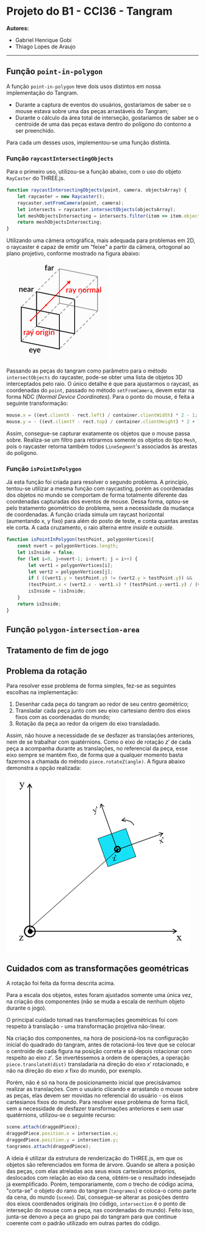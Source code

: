 # Projeto do B1 - CCI36 - Tangram

**Autores:** 

- Gabriel Henrique Gobi
- Thiago Lopes de Araujo

----------

## Função `point-in-polygon`

A função `point-in-polygon` teve dois usos distintos em nossa implementação do Tangram. 

- Durante a captura de eventos do usuários, gostaríamos de saber se o mouse estava sobre uma das peças arrastáveis do Tangram;
- Durante o cálculo da área total de interseção, gostaríamos de saber se o centroide de uma das peças estava dentro do polígono do contorno a ser preenchido.

Para cada um desses usos, implementou-se uma função distinta.

### Função `raycastIntersectingObjects`

Para o primeiro uso, utilizou-se a função abaixo, com o uso do objeto `RayCaster` do THREE.js.

```javascript
function raycastIntersectingObjects(point, camera, objectsArray) {
    let raycaster = new Raycaster();
    raycaster.setFromCamera(point, camera);
    let intersects = raycaster.intersectObjects(objectsArray);
    let meshObjectsIntersecting = intersects.filter(item => item.object.isMesh);
    return meshObjectsIntersecting;
}
```

Utilizando uma câmera ortográfica, mais adequada para problemas em 2D, o raycaster é capaz de emitir um "feixe" a partir da câmera, ortogonal ao plano projetivo, conforme mostrado na figura abaixo:

![alt](.//images/raycast.png)

Passando as peças do tangram como parâmetro para o método `intersectObjects` do raycaster, pode-se obter uma lista de objetos 3D interceptados pelo raio. O único detalhe é que para ajustarmos o raycast, as coordenadas do `point`, passado no método `setFromCamera`, devem estar na forma NDC (*Normal Device Coordinates*). Para o ponto do mouse, é feita a seguinte transformação:

```javascript
mouse.x = ((evt.clientX - rect.left) / container.clientWidth) * 2 - 1;
mouse.y = - ((evt.clientY - rect.top) / container.clientHeight) * 2 + 1;
```

Assim, consegue-se capturar exatamente os objetos que o mouse passa sobre. Realiza-se um filtro para retirarmos somente os objetos do tipo `Mesh`, pois o raycaster retorna também todos `LineSegment`'s associados às arestas do polígono.

### Função `isPointInPolygon`

Já esta função foi criada para resolver o segundo problema. A princípio, tentou-se utilizar a mesma função com raycasting, porém as coordenadas dos objetos no mundo se comportam de forma totalmente diferente das coordenadas capturadas dos eventos de mouse. Dessa forma, optou-se pelo tratamento geométrico do problema, sem a necessidade da mudança de coordenadas. A função criada simula um raycast horizontal (aumentando x, y fixo) para além do posto de teste, e conta quantas arestas ele corta. A cada cruzamento, o raio alterna entre *inside* e *outside*.

```javascript
function isPointInPolygon(testPoint, polygonVertices){
    const nvert = polygonVertices.length;
    let isInside = false;
    for (let i=0, j=nvert-1; i<nvert; j = i++) {
        let vert1 = polygonVertices[i];
        let vert2 = polygonVertices[j];
        if ( ((vert1.y > testPoint.y) != (vert2.y > testPoint.y)) &&
        (testPoint.x < (vert2.x - vert1.x) * (testPoint.y-vert1.y) / (vert2.y-vert1.y) + vert1.x) )
        isInside = !isInside;
    }
    return isInside;
}
```



## Função `polygon-intersection-area`

## Tratamento de fim de jogo

## Problema da rotação

Para resolver esse problema de forma simples, fez-se as seguintes escolhas na implementação:

1. Desenhar cada peça do tangram ao redor de seu centro geométrico;
2. Transladar cada peça junto com seu eixo cartesiano dentro dos eixos fixos com as coordenadas do mundo;
3. Rotação da peça ao redor da origem do eixo transladado.

Assim, não houve a necessidade de se desfazer as translações anteriores, nem de se trabalhar com quatérnions. Como o eixo de rotação $z'$ de cada peça a acompanha durante as translações, no referencial da peça, esse eixo sempre se mantém fixo, de forma que a qualquer momento basta fazermos a chamada do método `piece.rotateZ(angle)`. A figura abaixo demonstra a opção realizada:

![alt](.//images/rotation.png)

## Cuidados com as transformações geométricas

A rotação foi feita da forma descrita acima. 

Para a escala dos objetos, estes foram ajustados somente uma única vez, na criação dos componentes (não se muda a escala de nenhum objeto durante o jogo).

O principal cuidado tomad nas transformações geométricas foi com respeito à translação - uma transformação projetiva não-linear. 

Na criação dos componentes, na hora de posicioná-los na configuração inicial do quadrado do tangram, antes de rotacioná-los teve que se colocar o centroide de cada figura na posição correta e só depois rotacionar com respeito ao eixo $z'$. Se invertêssemos a ordem de operações, a operação `piece.translateX(dist)` transladaria na direção do eixo $x'$ rotacionado, e não na direção do eixo $x$ fixo do mundo, por exemplo.

Porém, não é só na hora de posicionamento inicial que precisávamos realizar as translações. Com o usuário clicando e arrastando o mouse sobre as peças, elas devem ser movidas no referencial do usuário - os eixos cartesianos fixos do mundo. Para resolver esse problema de forma fácil, sem a necessidade de desfazer transformações anteriores e sem usar quatérnions, utilizou-se o seguinte recurso:

```javascript
scene.attach(draggedPiece);
draggedPiece.position.x = intersection.x;
draggedPiece.position.y = intersection.y;
tangramos.attach(draggedPiece);
```

A ideia é utilizar da estrutura de renderização do THREE.js, em que os objetos são referenciados em forma de árvore. Quando se altera a posição das peças, com elas atreladas aos seus eixos cartesianos próprios, deslocados com relação ao eixo da cena, obtém-se o resultado indesejado já exemplificado. Porém, temporariamente, com o trecho de código acima, "corta-se" o objeto do ramo do tangram (`tangramos`) e coloca-o como parte da cena, do mundo (`scene`). Daí, consegue-se alterar as posições dentro dos eixos coordenados originais (no código, `intersection` é o ponto de interseção do mouse com a peça, nas coordenadas do mundo). Feito isso, junta-se denovo a peça ao grupo pai do tangram para que continue coerente com o padrão utilizado em outras partes do código.